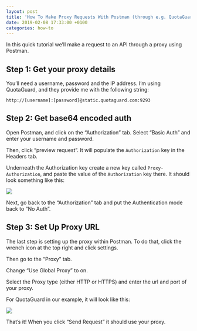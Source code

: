 ```yaml
---
layout: post
title: 'How To Make Proxy Requests With Postman (through e.g. QuotaGuard)'
date: 2019-02-08 17:33:00 +0100
categories: how-to
---
```


In this quick tutorial we’ll make a request to an API through a proxy using Postman.

## Step 1: Get your proxy details

You’ll need a username, password and the IP address. I’m using QuotaGuard, and they provide me with the following string:

`http://[username]:[password]@static.quotaguard.com:9293`

## Step 2: Get base64 encoded auth

Open Postman, and click on the “Authorization” tab. Select “Basic Auth” and enter your username and password.

Then, click “preview request”. It will populate the `Authorization` key in the Headers tab.

Underneath the Authorization key create a new key called `Proxy-Authorization`, and paste the value of the `Authorization` key there. It should look something like this:

<img src="https://miro.medium.com/max/700/1*t_EaQeXQXiWIKhVDSrQzpg.png" />

Next, go back to the “Authorization” tab and put the Authentication mode back to “No Auth”.

## Step 3: Set Up Proxy URL

The last step is setting up the proxy within Postman. To do that, click the wrench icon at the top right and click settings.

Then go to the “Proxy” tab.

Change “Use Global Proxy” to on.

Select the Proxy type (either HTTP or HTTPS) and enter the url and port of your proxy.

For QuotaGuard in our example, it will look like this:

<img src="https://miro.medium.com/max/700/1*cHJsKl1jJH8qcgPqSrC6bA.png" />

That’s it! When you click “Send Request” it should use your proxy.
